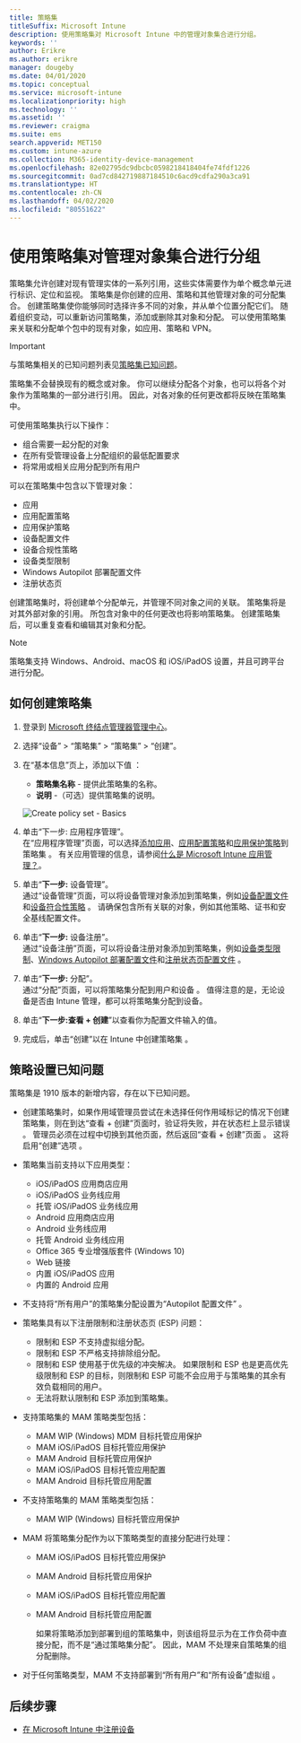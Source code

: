 ```yaml
---
title: 策略集
titleSuffix: Microsoft Intune
description: 使用策略集对 Microsoft Intune 中的管理对象集合进行分组。
keywords: ''
author: Erikre
ms.author: erikre
manager: dougeby
ms.date: 04/01/2020
ms.topic: conceptual
ms.service: microsoft-intune
ms.localizationpriority: high
ms.technology: ''
ms.assetid: ''
ms.reviewer: craigma
ms.suite: ems
search.appverid: MET150
ms.custom: intune-azure
ms.collection: M365-identity-device-management
ms.openlocfilehash: 82e02795dc9dbcbc0598218418404fe74fdf1226
ms.sourcegitcommit: 0ad7cd842719887184510c6acd9cdfa290a3ca91
ms.translationtype: HT
ms.contentlocale: zh-CN
ms.lasthandoff: 04/02/2020
ms.locfileid: "80551622"
---
```

# <a name="use-policy-sets-to-group-collections-of-management-objects"></a>使用策略集对管理对象集合进行分组

策略集允许创建对现有管理实体的一系列引用，这些实体需要作为单个概念单元进行标识、定位和监视。 策略集是你创建的应用、策略和其他管理对象的可分配集合。 创建策略集使你能够同时选择许多不同的对象，并从单个位置分配它们。 随着组织变动，可以重新访问策略集，添加或删除其对象和分配。 可以使用策略集来关联和分配单个包中的现有对象，如应用、策略和 VPN。 

> [!IMPORTANT]
> 与策略集相关的已知问题列表见[策略集已知问题](policy-sets.md#policy-sets-known-issues)。

策略集不会替换现有的概念或对象。 你可以继续分配各个对象，也可以将各个对象作为策略集的一部分进行引用。 因此，对各对象的任何更改都将反映在策略集中。

可使用策略集执行以下操作：

- 组合需要一起分配的对象
- 在所有受管理设备上分配组织的最低配置要求
- 将常用或相关应用分配到所有用户

可以在策略集中包含以下管理对象：

- 应用
- 应用配置策略
- 应用保护策略
- 设备配置文件
- 设备合规性策略
- 设备类型限制
- Windows Autopilot 部署配置文件
- 注册状态页

创建策略集时，将创建单个分配单元，并管理不同对象之间的关联。 策略集将是对其外部对象的引用。 所包含对象中的任何更改也将影响策略集。 创建策略集后，可以重复查看和编辑其对象和分配。 

> [!NOTE]
> 策略集支持 Windows、Android、macOS 和 iOS/iPadOS 设置，并且可跨平台进行分配。

## <a name="how-to-create-a-policy-set"></a>如何创建策略集

1. 登录到 [Microsoft 终结点管理器管理中心](https://go.microsoft.com/fwlink/?linkid=2109431)。
2. 选择“设备”   > “策略集”   > “策略集”   > “创建”。 
3. 在“基本信息”页上，添加以下值  ：
    - **策略集名称** - 提供此策略集的名称。
    - **说明** -（可选）提供策略集的说明。
   <p>
      <img alt="Create policy set - Basics" src="./media/policy-sets/policy-sets-01.png">

4. 单击“下一步:  应用程序管理”。<br>
   在“应用程序管理”页面，可以选择[添加应用](../apps/apps-add.md)、[应用配置策略](../apps/app-configuration-policies-overview.md)和[应用保护策略](../apps/app-protection-policy.md)到策略集  。 有关应用管理的信息，请参阅[什么是 Microsoft Intune 应用管理？](../apps/app-management.md)。
5. 单击“**下一步:** 设备管理”。<br>
   通过“设备管理”页面，可以将设备管理对象添加到策略集，例如[设备配置文件](../configuration/device-profiles.md)和[设备符合性策略](../protect/device-compliance-get-started.md)  。 请确保包含所有关联的对象，例如其他策略、证书和安全基线配置文件。
6. 单击“**下一步:** 设备注册”。<br>
   通过“设备注册”页面，可以将设备注册对象添加到策略集，例如[设备类型限制](../enrollment/enrollment-restrictions-set.md)、[Windows Autopilot 部署配置文件](../enrollment/enrollment-autopilot.md)和[注册状态页配置文件](../enrollment/windows-enrollment-status.md)  。
7. 单击“**下一步:** 分配”。<br>
   通过“分配”页面，可以将策略集分配到用户和设备  。 值得注意的是，无论设备是否由 Intune 管理，都可以将策略集分配到设备。
8. 单击“**下一步:查看 + 创建**”以查看你为配置文件输入的值。
9. 完成后，单击“创建”以在 Intune 中创建策略集  。

## <a name="policy-sets-known-issues"></a>策略设置已知问题

策略集是 1910 版本的新增内容，存在以下已知问题。

- 创建策略集时，如果作用域管理员尝试在未选择任何作用域标记的情况下创建策略集，则在到达“查看 + 创建”页面时，验证将失败，并在状态栏上显示错误  。 管理员必须在过程中切换到其他页面，然后返回“查看 + 创建”页面  。 这将启用“创建”选项  。  

- 策略集当前支持以下应用类型：
  - iOS/iPadOS 应用商店应用
  - iOS/iPadOS 业务线应用
  - 托管 iOS/iPadOS 业务线应用
  - Android 应用商店应用
  - Android 业务线应用
  - 托管 Android 业务线应用
  - Office 365 专业增强版套件 (Windows 10)
  - Web 链接
  - 内置 iOS/iPadOS 应用
  - 内置的 Android 应用

- 不支持将“所有用户”的策略集分配设置为“Autopilot 配置文件”   。

- 策略集具有以下注册限制和注册状态页 (ESP) 问题：
  - 限制和 ESP 不支持虚拟组分配。
  - 限制和 ESP 不严格支持排除组分配。 
  - 限制和 ESP 使用基于优先级的冲突解决。 如果限制和 ESP 也是更高优先级限制和 ESP 的目标，则限制和 ESP 可能不会应用于与策略集的其余有效负载相同的用户。
  - 无法将默认限制和 ESP 添加到策略集。

- 支持策略集的 MAM 策略类型包括： 
  - MAM WIP (Windows) MDM 目标托管应用保护 
  - MAM iOS/iPadOS 目标托管应用保护
  - MAM Android 目标托管应用保护
  - MAM iOS/iPadOS 目标托管应用配置
  - MAM Android 目标托管应用配置

- 不支持策略集的 MAM 策略类型包括： 
  - MAM WIP (Windows) 目标托管应用保护

- MAM 将策略集分配作为以下策略类型的直接分配进行处理：
  - MAM iOS/iPadOS 目标托管应用保护
  - MAM Android 目标托管应用保护
  - MAM iOS/iPadOS 目标托管应用配置
  - MAM Android 目标托管应用配置

    如果将策略添加到部署到组的策略集中，则该组将显示为在工作负荷中直接分配，而不是“通过策略集分配”。 因此，MAM 不处理来自策略集的组分配删除。

- 对于任何策略类型，MAM 不支持部署到“所有用户”和“所有设备”虚拟组   。

## <a name="next-steps"></a>后续步骤

- [在 Microsoft Intune 中注册设备](../enrollment/index.yml)
